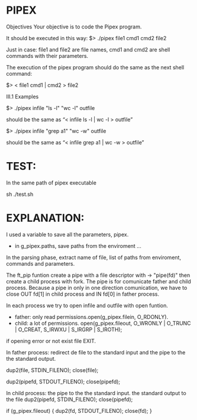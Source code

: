 # PIPEX

Objectives
Your objective is to code the Pipex program.

It should be executed in this way:
$> ./pipex file1 cmd1 cmd2 file2

Just in case: file1 and file2 are file names, cmd1 and cmd2 are shell commands with
their parameters.

The execution of the pipex program should do the same as the next shell command:

$> < file1 cmd1 | cmd2 > file2

III.1 Examples

$> ./pipex infile "ls -l" "wc -l" outfile

should be the same as “< infile ls -l | wc -l > outfile”

$> ./pipex infile "grep a1" "wc -w" outfile

should be the same as “< infile grep a1 | wc -w > outfile”

# TEST:
In the same path of pipex executable

sh ./test.sh

# EXPLANATION:

I used a variable to save all the parameters, pipex.
- in g_pipex.paths, save paths from the enviroment
...

In the parsing phase, extract name of file, list of paths from enviroment, commands and parameters.

The ft_pip funtion create a pipe with a file descriptor with -> "pipe(fd)"  then create a child process with fork. The pipe is for comunicate father and child process.
Because a pipe in only in one direction comunication, we have to close OUT fd[1] in child process and IN fd[0] in father process.

In each process we try to open infile and outfile with open funtion.
- father: only read permissions.open(g_pipex.filein, O_RDONLY).
- child: a lot of permissions. open(g_pipex.fileout, O_WRONLY | O_TRUNC | O_CREAT, S_IRWXU | S_IRGRP | S_IROTH);

if opening error or not exist file EXIT.

In father process: redirect de file to the standard input and the pipe to the the standard output.

dup2(file, STDIN_FILENO);
close(file);

dup2(pipefd, STDOUT_FILENO);
close(pipefd);

In child process: the pipe to the the standard input. the standard output to the file
dup2(pipefd, STDIN_FILENO);
close(pipefd);

if (g_pipex.fileout)
{
	dup2(fd, STDOUT_FILENO);
	close(fd);
}
